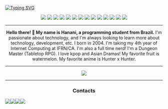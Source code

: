 [![Typing SVG](https://readme-typing-svg.herokuapp.com/?color=3d85c6&size=35&center=true&vCenter=true&width=1000&lines=Welcome!+:%29)](https://git.io/typing-svg)

<div align="center">
    <img src="https://img.shields.io/badge/php-%23777BB4.svg?style=for-the-badge&logo=php&logoColor=white">
    <img src="https://img.shields.io/badge/python-3670A0?style=for-the-badge&logo=python&logoColor=ffdd54">
    <img src="https://img.shields.io/badge/adobe%20photoshop-%2331A8FF.svg?style=for-the-badge&logo=adobe%20photoshop&logoColor=white">
    <img src="https://img.shields.io/badge/bootstrap-%238511FA.svg?style=for-the-badge&logo=bootstrap&logoColor=white">
    <img src="https://img.shields.io/badge/github%20pages-121013?style=for-the-badge&logo=github&logoColor=white">
    <img src="https://img.shields.io/badge/laravel-%23FF2D20.svg?style=for-the-badge&logo=laravel&logoColor=white">
    <img src="https://img.shields.io/badge/mysql-%2300f.svg?style=for-the-badge&logo=mysql&logoColor=white">
    <img src="https://img.shields.io/badge/Next-black?style=for-the-badge&logo=next.js&logoColor=white">
    <img src="https://img.shields.io/badge/node.js-6DA55F?style=for-the-badge&logo=node.js&logoColor=white">
    <img src="https://img.shields.io/badge/postgres-%23316192.svg?style=for-the-badge&logo=postgresql&logoColor=white">
    <img src="https://img.shields.io/badge/sqlite-%2307405e.svg?style=for-the-badge&logo=sqlite&logoColor=white">
    <img src="https://img.shields.io/badge/tailwindcss-%2338B2AC.svg?style=for-the-badge&logo=tailwind-css&logoColor=white">
    <img src="https://img.shields.io/badge/vercel-%23000000.svg?style=for-the-badge&logo=vercel&logoColor=white">
    <img src="https://img.shields.io/badge/Visual%20Studio%20Code-0078d7.svg?style=for-the-badge&logo=visual-studio-code&logoColor=white">
</div>

<hr>

<p align="center">
<strong>Hello there! 👋 My name is Hanani, a programming student from Brazil.</strong> I'm passionate about technology, and I'm always looking to learn more about technology, development, etc. I born in 2004. I'm taking my 4th year of Internet Computing at IFRN/CA. I'm also a full time nerd! I'm a Dungeon Master (Tabletop RPG). I love kpop and Asian Dramas! My favorite fruit is watermelon. My favorite anime is Hunter x Hunter.
</p>

<hr>

<div align="center">
    <img src="https://github-readme-stats.vercel.app/api?username=hananitallyson&amp;show_icons=true&amp;hide_border=true&amp;include_all_commits=true&amp;card_width=600&amp;custom_title=GitHub%20Stats&amp;title_color=3B7EBF&amp;text_color=FFF&amp;icon_color=3B7EBF&amp;hide=contribs&amp;show=reviews,prs_merged,prs_merged_percentage&amp;theme=transparent">
</div>

<hr>

<div align="center">
    <h3>Contacts</h3>
    <div style="display: flex;">
      <a href="mailto:tallysonhanani@gmail.com" target="_blank"><img src="https://img.shields.io/badge/Gmail-D14836?style=for-the-badge&logo=gmail&logoColor=white"></a>
      <a href="https://www.linkedin.com/in/hananitallyson/" target="_blank"><img src="https://img.shields.io/badge/linkedin-%230077B5.svg?style=for-the-badge&logo=linkedin&logoColor=white"></a>
      <a href="https://www.reddit.com/user/otaliz/" target="_blank"><img src="https://img.shields.io/badge/Reddit-%23FF4500.svg?style=for-the-badge&logo=Reddit&logoColor=white"></a>
      <a href="https://twitter.com/otaliz_" target="_blank"><img src="https://img.shields.io/badge/X-%23000000.svg?style=for-the-badge&logo=X&logoColor=white"></a>
    </div>
</div>
